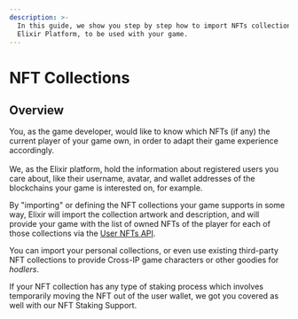 ```yaml
---
description: >-
  In this guide, we show you step by step how to import NFTs collections to the
  Elixir Platform, to be used with your game.
---
```


# NFT Collections

## Overview

You, as the game developer, would like to know which NFTs (if any) the current player of your game own, in order to adapt their game experience accordingly.  \
\
We, as the Elixir platform, hold the information about registered users you care about, like their username, avatar, and wallet addresses of the blockchains your game is interested on, for example.

By "importing" or defining the NFT collections your game supports in some way, Elixir will import the collection artwork and description, and will provide your game with the list of owned NFTs of the player for each of those collections via the [User NFTs API](../../api-docs/api-docs-1/nfts.md).

You can import your personal collections, or even use existing third-party NFT collections to provide Cross-IP game characters or other goodies for _hodlers_.&#x20;

If your NFT collection has any type of staking process which involves temporarily moving the NFT out of the user wallet, we got you covered as well with our NFT Staking Support.
